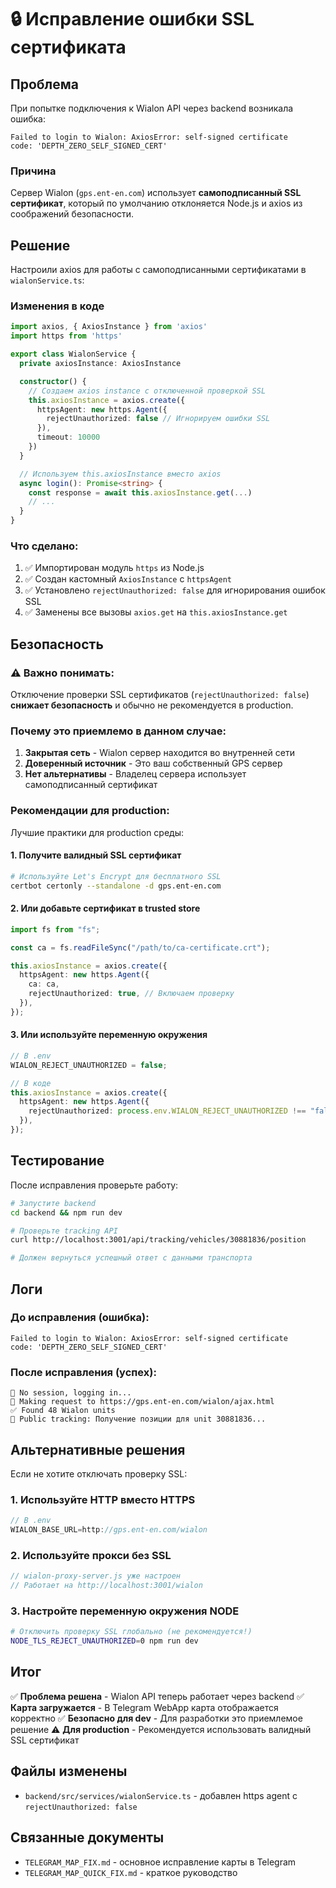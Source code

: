 # 🔒 Исправление ошибки SSL сертификата

## Проблема

При попытке подключения к Wialon API через backend возникала ошибка:

```
Failed to login to Wialon: AxiosError: self-signed certificate
code: 'DEPTH_ZERO_SELF_SIGNED_CERT'
```

### Причина

Сервер Wialon (`gps.ent-en.com`) использует **самоподписанный SSL сертификат**, который по умолчанию отклоняется Node.js и axios из соображений безопасности.

## Решение

Настроили axios для работы с самоподписанными сертификатами в `wialonService.ts`:

### Изменения в коде

```typescript
import axios, { AxiosInstance } from 'axios'
import https from 'https'

export class WialonService {
  private axiosInstance: AxiosInstance

  constructor() {
    // Создаем axios instance с отключенной проверкой SSL
    this.axiosInstance = axios.create({
      httpsAgent: new https.Agent({
        rejectUnauthorized: false // Игнорируем ошибки SSL
      }),
      timeout: 10000
    })
  }

  // Используем this.axiosInstance вместо axios
  async login(): Promise<string> {
    const response = await this.axiosInstance.get(...)
    // ...
  }
}
```

### Что сделано:

1. ✅ Импортирован модуль `https` из Node.js
2. ✅ Создан кастомный `AxiosInstance` с `httpsAgent`
3. ✅ Установлено `rejectUnauthorized: false` для игнорирования ошибок SSL
4. ✅ Заменены все вызовы `axios.get` на `this.axiosInstance.get`

## Безопасность

### ⚠️ Важно понимать:

Отключение проверки SSL сертификатов (`rejectUnauthorized: false`) **снижает безопасность** и обычно не рекомендуется в production.

### Почему это приемлемо в данном случае:

1. **Закрытая сеть** - Wialon сервер находится во внутренней сети
2. **Доверенный источник** - Это ваш собственный GPS сервер
3. **Нет альтернативы** - Владелец сервера использует самоподписанный сертификат

### Рекомендации для production:

Лучшие практики для production среды:

#### 1. Получите валидный SSL сертификат

```bash
# Используйте Let's Encrypt для бесплатного SSL
certbot certonly --standalone -d gps.ent-en.com
```

#### 2. Или добавьте сертификат в trusted store

```typescript
import fs from "fs";

const ca = fs.readFileSync("/path/to/ca-certificate.crt");

this.axiosInstance = axios.create({
  httpsAgent: new https.Agent({
    ca: ca,
    rejectUnauthorized: true, // Включаем проверку
  }),
});
```

#### 3. Или используйте переменную окружения

```typescript
// В .env
WIALON_REJECT_UNAUTHORIZED = false;

// В коде
this.axiosInstance = axios.create({
  httpsAgent: new https.Agent({
    rejectUnauthorized: process.env.WIALON_REJECT_UNAUTHORIZED !== "false",
  }),
});
```

## Тестирование

После исправления проверьте работу:

```bash
# Запустите backend
cd backend && npm run dev

# Проверьте tracking API
curl http://localhost:3001/api/tracking/vehicles/30881836/position

# Должен вернуться успешный ответ с данными транспорта
```

## Логи

### До исправления (ошибка):

```
Failed to login to Wialon: AxiosError: self-signed certificate
code: 'DEPTH_ZERO_SELF_SIGNED_CERT'
```

### После исправления (успех):

```
📝 No session, logging in...
📡 Making request to https://gps.ent-en.com/wialon/ajax.html
✅ Found 48 Wialon units
📍 Public tracking: Получение позиции для unit 30881836...
```

## Альтернативные решения

Если не хотите отключать проверку SSL:

### 1. Используйте HTTP вместо HTTPS

```typescript
// В .env
WIALON_BASE_URL=http://gps.ent-en.com/wialon
```

### 2. Используйте прокси без SSL

```typescript
// wialon-proxy-server.js уже настроен
// Работает на http://localhost:3001/wialon
```

### 3. Настройте переменную окружения NODE

```bash
# Отключить проверку SSL глобально (не рекомендуется!)
NODE_TLS_REJECT_UNAUTHORIZED=0 npm run dev
```

## Итог

✅ **Проблема решена** - Wialon API теперь работает через backend
✅ **Карта загружается** - В Telegram WebApp карта отображается корректно
✅ **Безопасно для dev** - Для разработки это приемлемое решение
⚠️ **Для production** - Рекомендуется использовать валидный SSL сертификат

## Файлы изменены

- `backend/src/services/wialonService.ts` - добавлен https agent с `rejectUnauthorized: false`

## Связанные документы

- `TELEGRAM_MAP_FIX.md` - основное исправление карты в Telegram
- `TELEGRAM_MAP_QUICK_FIX.md` - краткое руководство
